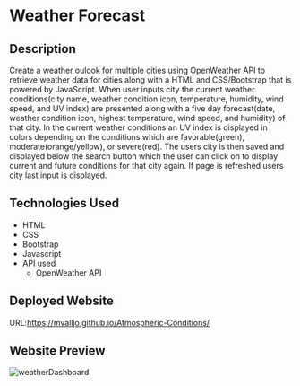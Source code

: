 # Weather Forecast
## Description
Create a weather oulook for multiple cities using OpenWeather API to retrieve weather data for cities along with a HTML and CSS/Bootstrap that is powered by JavaScript. When user inputs city the current weather conditions(city name, weather condition icon, temperature, humidity, wind speed, and UV index) are presented along with a five day forecast(date, weather condition icon, highest temperature, wind speed, and humidity) of that city. In the current weather conditions an UV index is displayed in colors depending on the conditions which are favorable(green), moderate(orange/yellow), or severe(red). The users city is then saved and displayed below the search button which the user can click on to display current and future conditions for that city again. If page is refreshed users city last input is displayed.
## Technologies Used
- HTML
- CSS
- Bootstrap
- Javascript
- API used
  - OpenWeather API
## Deployed Website
URL:https://mvalljo.github.io/Atmospheric-Conditions/
## Website Preview
![weatherDashboard](https://user-images.githubusercontent.com/86633258/132109246-adc79fb0-12e3-48ce-8269-5c93718aeafa.PNG)
